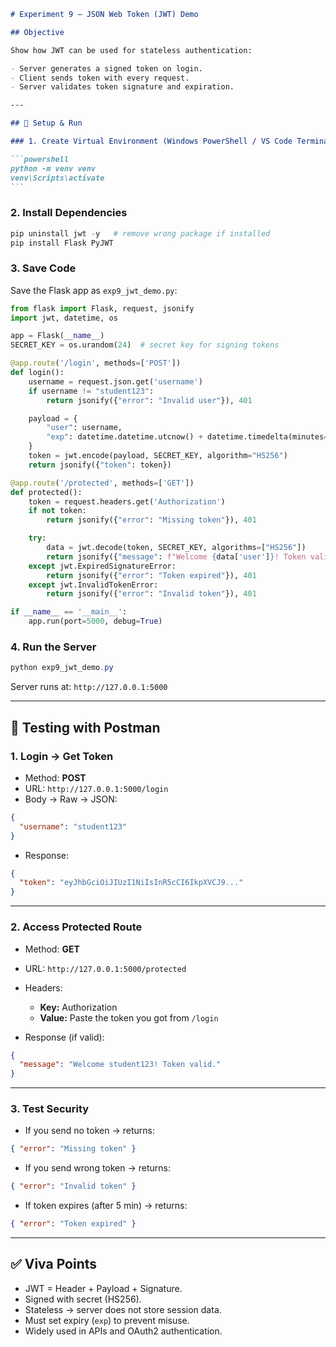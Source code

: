 ````markdown
# Experiment 9 — JSON Web Token (JWT) Demo

## Objective

Show how JWT can be used for stateless authentication:

- Server generates a signed token on login.
- Client sends token with every request.
- Server validates token signature and expiration.

---

## 🔧 Setup & Run

### 1. Create Virtual Environment (Windows PowerShell / VS Code Terminal)

```powershell
python -m venv venv
venv\Scripts\activate
```
````

### 2. Install Dependencies

```powershell
pip uninstall jwt -y   # remove wrong package if installed
pip install Flask PyJWT
```

### 3. Save Code

Save the Flask app as `exp9_jwt_demo.py`:

```python
from flask import Flask, request, jsonify
import jwt, datetime, os

app = Flask(__name__)
SECRET_KEY = os.urandom(24)  # secret key for signing tokens

@app.route('/login', methods=['POST'])
def login():
    username = request.json.get('username')
    if username != "student123":
        return jsonify({"error": "Invalid user"}), 401

    payload = {
        "user": username,
        "exp": datetime.datetime.utcnow() + datetime.timedelta(minutes=5)
    }
    token = jwt.encode(payload, SECRET_KEY, algorithm="HS256")
    return jsonify({"token": token})

@app.route('/protected', methods=['GET'])
def protected():
    token = request.headers.get('Authorization')
    if not token:
        return jsonify({"error": "Missing token"}), 401

    try:
        data = jwt.decode(token, SECRET_KEY, algorithms=["HS256"])
        return jsonify({"message": f"Welcome {data['user']}! Token valid."})
    except jwt.ExpiredSignatureError:
        return jsonify({"error": "Token expired"}), 401
    except jwt.InvalidTokenError:
        return jsonify({"error": "Invalid token"}), 401

if __name__ == '__main__':
    app.run(port=5000, debug=True)
```

### 4. Run the Server

```powershell
python exp9_jwt_demo.py
```

Server runs at: `http://127.0.0.1:5000`

---

## 🧪 Testing with Postman

### 1. Login → Get Token

- Method: **POST**
- URL: `http://127.0.0.1:5000/login`
- Body → Raw → JSON:

```json
{
  "username": "student123"
}
```

- Response:

```json
{
  "token": "eyJhbGciOiJIUzI1NiIsInR5cCI6IkpXVCJ9..."
}
```

---

### 2. Access Protected Route

- Method: **GET**

- URL: `http://127.0.0.1:5000/protected`

- Headers:

  - **Key:** Authorization
  - **Value:** Paste the token you got from `/login`

- Response (if valid):

```json
{
  "message": "Welcome student123! Token valid."
}
```

---

### 3. Test Security

- If you send no token → returns:

```json
{ "error": "Missing token" }
```

- If you send wrong token → returns:

```json
{ "error": "Invalid token" }
```

- If token expires (after 5 min) → returns:

```json
{ "error": "Token expired" }
```

---

## ✅ Viva Points

- JWT = Header + Payload + Signature.
- Signed with secret (HS256).
- Stateless → server does not store session data.
- Must set expiry (`exp`) to prevent misuse.
- Widely used in APIs and OAuth2 authentication.

```

```
